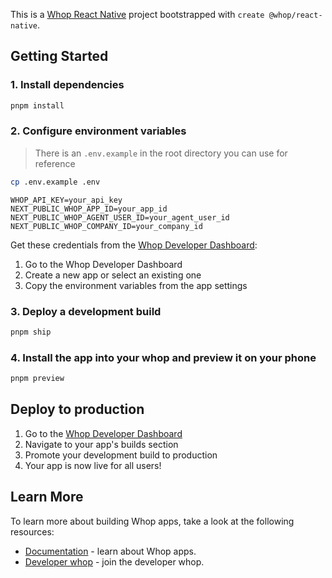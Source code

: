 This is a [Whop React Native](https://docs.whop.com/apps/tutorials/react-native) project bootstrapped with `create @whop/react-native`.

## Getting Started

### 1. Install dependencies

```bash
pnpm install
```

### 2. Configure environment variables

> There is an `.env.example` in the root directory you can use for reference
```bash
cp .env.example .env
```

```
WHOP_API_KEY=your_api_key
NEXT_PUBLIC_WHOP_APP_ID=your_app_id
NEXT_PUBLIC_WHOP_AGENT_USER_ID=your_agent_user_id
NEXT_PUBLIC_WHOP_COMPANY_ID=your_company_id
```

Get these credentials from the [Whop Developer Dashboard](https://whop.com/dashboard/developer):
1. Go to the Whop Developer Dashboard
2. Create a new app or select an existing one
3. Copy the environment variables from the app settings

### 3. Deploy a development build 

```bash
pnpm ship
```

### 4. Install the app into your whop and preview it on your phone
```bash
pnpm preview
```

## Deploy to production

1. Go to the [Whop Developer Dashboard](https://whop.com/dashboard/developer)
2. Navigate to your app's builds section
3. Promote your development build to production
4. Your app is now live for all users!

## Learn More
To learn more about building Whop apps, take a look at the following resources:

- [Documentation](https://docs.whop.com/apps) - learn about Whop apps.
- [Developer whop](https://whop.com/developers) - join the developer whop.